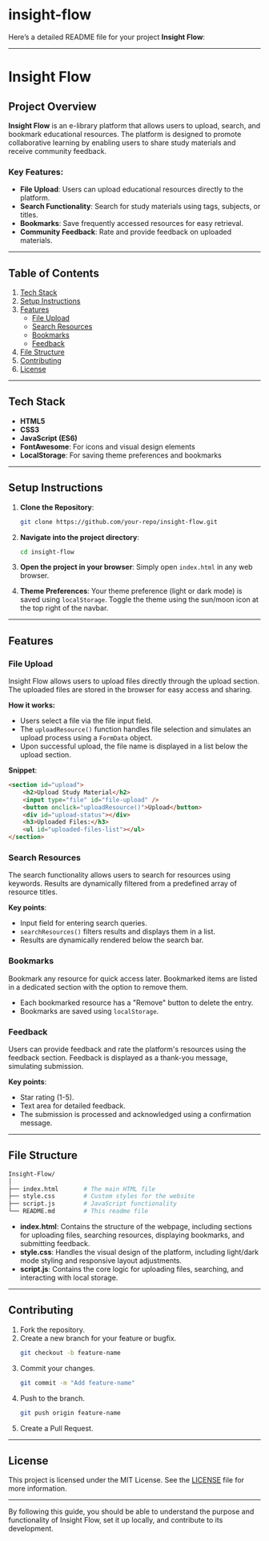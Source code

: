 # insight-flow



Here’s a detailed README file for your project **Insight Flow**:

---

# Insight Flow

## Project Overview

**Insight Flow** is an e-library platform that allows users to upload, search, and bookmark educational resources. The platform is designed to promote collaborative learning by enabling users to share study materials and receive community feedback.

### Key Features:
- **File Upload**: Users can upload educational resources directly to the platform.
- **Search Functionality**: Search for study materials using tags, subjects, or titles.
- **Bookmarks**: Save frequently accessed resources for easy retrieval.
- **Community Feedback**: Rate and provide feedback on uploaded materials.

---

## Table of Contents
1. [Tech Stack](#tech-stack)
2. [Setup Instructions](#setup-instructions)
3. [Features](#features)
   - [File Upload](#file-upload)
   - [Search Resources](#search-resources)
   - [Bookmarks](#bookmarks)
   - [Feedback](#feedback)
4. [File Structure](#file-structure)
5. [Contributing](#contributing)
6. [License](#license)

---

## Tech Stack

- **HTML5**
- **CSS3**
- **JavaScript (ES6)**
- **FontAwesome**: For icons and visual design elements
- **LocalStorage**: For saving theme preferences and bookmarks

---

## Setup Instructions

1. **Clone the Repository**:
   ```bash
   git clone https://github.com/your-repo/insight-flow.git
   ```
2. **Navigate into the project directory**:
   ```bash
   cd insight-flow
   ```
3. **Open the project in your browser**:
   Simply open `index.html` in any web browser.

4. **Theme Preferences**:
   Your theme preference (light or dark mode) is saved using `localStorage`. Toggle the theme using the sun/moon icon at the top right of the navbar.

---

## Features

### File Upload

Insight Flow allows users to upload files directly through the upload section. The uploaded files are stored in the browser for easy access and sharing.

**How it works:**
- Users select a file via the file input field.
- The `uploadResource()` function handles file selection and simulates an upload process using a `FormData` object.
- Upon successful upload, the file name is displayed in a list below the upload section.

**Snippet**:
```html
<section id="upload">
    <h2>Upload Study Material</h2>
    <input type="file" id="file-upload" />
    <button onclick="uploadResource()">Upload</button>
    <div id="upload-status"></div>
    <h3>Uploaded Files:</h3>
    <ul id="uploaded-files-list"></ul>
</section>
```

### Search Resources

The search functionality allows users to search for resources using keywords. Results are dynamically filtered from a predefined array of resource titles.

**Key points**:
- Input field for entering search queries.
- `searchResources()` filters results and displays them in a list.
- Results are dynamically rendered below the search bar.

### Bookmarks

Bookmark any resource for quick access later. Bookmarked items are listed in a dedicated section with the option to remove them.

- Each bookmarked resource has a "Remove" button to delete the entry.
- Bookmarks are saved using `localStorage`.

### Feedback

Users can provide feedback and rate the platform's resources using the feedback section. Feedback is displayed as a thank-you message, simulating submission.

**Key points**:
- Star rating (1-5).
- Text area for detailed feedback.
- The submission is processed and acknowledged using a confirmation message.

---

## File Structure

```bash
Insight-Flow/
│
├── index.html       # The main HTML file
├── style.css        # Custom styles for the website
├── script.js        # JavaScript functionality
└── README.md        # This readme file
```

- **index.html**: Contains the structure of the webpage, including sections for uploading files, searching resources, displaying bookmarks, and submitting feedback.
- **style.css**: Handles the visual design of the platform, including light/dark mode styling and responsive layout adjustments.
- **script.js**: Contains the core logic for uploading files, searching, and interacting with local storage.

---

## Contributing

1. Fork the repository.
2. Create a new branch for your feature or bugfix.
   ```bash
   git checkout -b feature-name
   ```
3. Commit your changes.
   ```bash
   git commit -m "Add feature-name"
   ```
4. Push to the branch.
   ```bash
   git push origin feature-name
   ```
5. Create a Pull Request.

---

## License

This project is licensed under the MIT License. See the [LICENSE](LICENSE) file for more information.

---

By following this guide, you should be able to understand the purpose and functionality of Insight Flow, set it up locally, and contribute to its development.
